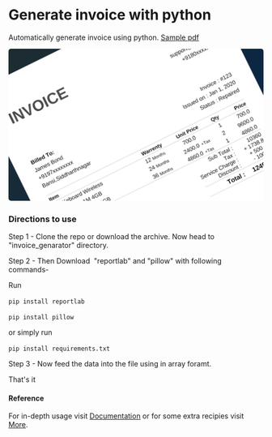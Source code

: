 # Generate invoice with python

Automatically generate invoice using python. [Sample pdf](https://github.com/amit9838/invoice_generator/blob/master/sample_invoice.pdf)

<img title="" src="https://github.com/amit9838/invoice_generator/blob/master/Screenshot/sample_invoice3.jpg" alt="" width="724" style = "border-radius:5px;">

### Directions to use

Step 1 - Clone the repo or download the archive. Now head to "invoice_genarator"  directory.

Step 2 - Then Download  "reportlab" and "pillow" with following commands-

Run

`pip install reportlab`

`pip install pillow`

or simply run

`pip install requirements.txt`

Step 3 - Now feed the data into the file using in array foramt.

That's it

#### Reference

For in-depth usage visit  [Documentation](https://docs.reportlab.com/reportlab/userguide/ch1_intro/)  or for some extra recipies visit [More](https://www.reportlab.com/dev/docs/).
